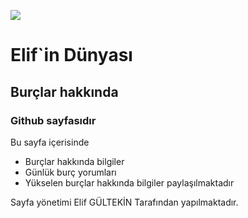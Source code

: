 ![](https://i.superhaber.tv/storage/files/images/2021/06/02/zzz-YCdB_cover.jpg)

# Elif`in Dünyası
## Burçlar hakkında
### Github sayfasıdır

Bu sayfa içerisinde 
* Burçlar hakkında bilgiler
* Günlük burç yorumları
* Yükselen burçlar hakkında bilgiler
paylaşılmaktadır

Sayfa yönetimi Elif GÜLTEKİN Tarafından yapılmaktadır.
